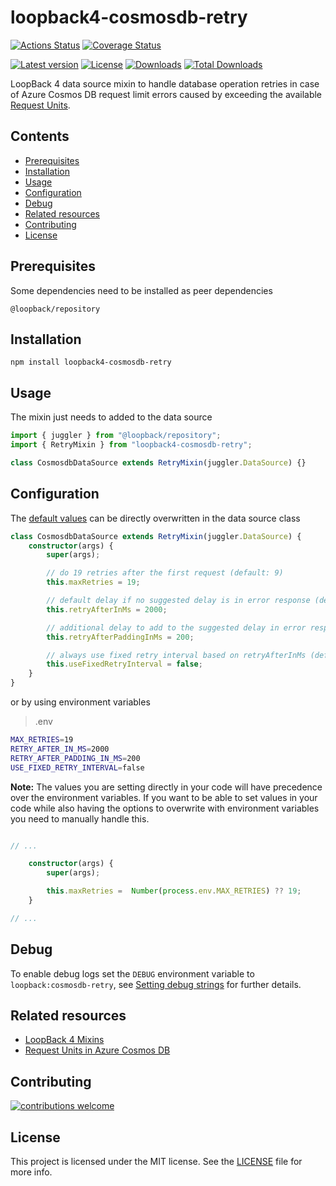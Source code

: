 <!-- omit in toc -->
# loopback4-cosmosdb-retry

[![Actions Status][build-badge]][actions]
[![Coverage Status][coveralls-badge]][coveralls]

[![Latest version][npm-version-badge]][npm-package]
[![License][license-badge]][license]
[![Downloads][npm-downloads-badge]][npm-package]
[![Total Downloads][npm-total-downloads-badge]][npm-package]

LoopBack 4 data source mixin to handle database operation retries in case of Azure Cosmos DB request
limit errors caused by exceeding the available [Request Units][request-units].

<!-- omit in toc -->
## Contents

- [Prerequisites](#prerequisites)
- [Installation](#installation)
- [Usage](#usage)
- [Configuration](#configuration)
- [Debug](#debug)
- [Related resources](#related-resources)
- [Contributing](#contributing)
- [License](#license)

## Prerequisites

Some dependencies need to be installed as peer dependencies

```shell
@loopback/repository
```

## Installation

```shell
npm install loopback4-cosmosdb-retry
```

## Usage

The mixin just needs to added to the data source

```ts
import { juggler } from "@loopback/repository";
import { RetryMixin } from "loopback4-cosmosdb-retry";

class CosmosdbDataSource extends RetryMixin(juggler.DataSource) {}
```

## Configuration

The [default values][default-values] can be directly overwritten in the data source class

```ts
class CosmosdbDataSource extends RetryMixin(juggler.DataSource) {
    constructor(args) {
        super(args);

        // do 19 retries after the first request (default: 9)
        this.maxRetries = 19;

        // default delay if no suggested delay is in error response (default: 1000)
        this.retryAfterInMs = 2000;

        // additional delay to add to the suggested delay in error response (default: 0)
        this.retryAfterPaddingInMs = 200;

        // always use fixed retry interval based on retryAfterInMs (default: false)
        this.useFixedRetryInterval = false;
    }
}
```

or by using environment variables

> .env

```sh
MAX_RETRIES=19
RETRY_AFTER_IN_MS=2000
RETRY_AFTER_PADDING_IN_MS=200
USE_FIXED_RETRY_INTERVAL=false
```

**Note:** The values you are setting directly in your code will have precedence over the environment variables.
If you want to be able to set values in your code while also having the options to overwrite with environment variables
you need to manually handle this.

```ts

// ...

    constructor(args) {
        super(args);

        this.maxRetries =  Number(process.env.MAX_RETRIES) ?? 19;
    }

// ...

```

## Debug

To enable debug logs set the `DEBUG` environment variable to `loopback:cosmosdb-retry`, see
[Setting debug strings][lb4-debug-strings] for further details.

## Related resources

- [LoopBack 4 Mixins ][lb4-mixins]
- [Request Units in Azure Cosmos DB][request-units]

## Contributing

[![contributions welcome][contributions-welcome-badge]][issues]

## License

This project is licensed under the MIT license. See the [LICENSE](LICENSE) file for more info.

[actions]: https://github.com/nflaig/loopback4-cosmosdb-retry/actions
[license]: https://github.com/nflaig/loopback4-cosmosdb-retry/blob/master/LICENSE
[issues]: https://github.com/nflaig/loopback4-cosmosdb-retry/issues
[coveralls]: https://coveralls.io/github/nflaig/loopback4-cosmosdb-retry?branch=refs/heads/master
[npm-package]: https://www.npmjs.com/package/loopback4-cosmosdb-retry

[build-badge]: https://github.com/nflaig/loopback4-cosmosdb-retry/workflows/build/badge.svg
[coveralls-badge]: https://coveralls.io/repos/github/nflaig/loopback4-cosmosdb-retry/badge.svg?branch=refs/heads/master
[npm-version-badge]: https://img.shields.io/npm/v/loopback4-cosmosdb-retry.svg?style=flat-square
[npm-downloads-badge]: https://img.shields.io/npm/dw/loopback4-cosmosdb-retry.svg?label=Downloads&style=flat-square&color=blue
[npm-total-downloads-badge]: https://img.shields.io/npm/dt/loopback4-cosmosdb-retry.svg?label=Total%20Downloads&style=flat-square&color=blue
[license-badge]: https://img.shields.io/github/license/nflaig/loopback4-cosmosdb-retry.svg?color=blue&label=License&style=flat-square
[contributions-welcome-badge]: https://img.shields.io/badge/contributions-welcome-brightgreen.svg?style=flat

[request-units]: http://aka.ms/cosmosdb-error-429
[lb4-mixins]: https://loopback.io/doc/en/lb4/Mixin.html
[lb4-debug-strings]: https://loopback.io/doc/en/lb4/Setting-debug-strings.html
[default-values]: https://github.com/nflaig/loopback4-cosmosdb-retry/blob/master/src/retry.ts#L4

